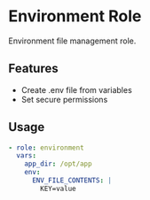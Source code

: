 # Environment Role

Environment file management role.

## Features

- Create .env file from variables
- Set secure permissions

## Usage

```yaml
- role: environment
  vars:
    app_dir: /opt/app
    env:
      ENV_FILE_CONTENTS: |
        KEY=value
```
